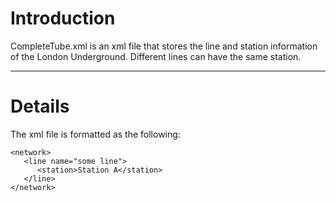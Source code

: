 # Introduction #

CompleteTube.xml is an xml file that stores the line and station information of the London Underground. Different lines can have the same station.


---

# Details #

The xml file is formatted as the following:
```
<network>
   <line name="some line">
      <station>Station A</station>
   </line>
</network>
```